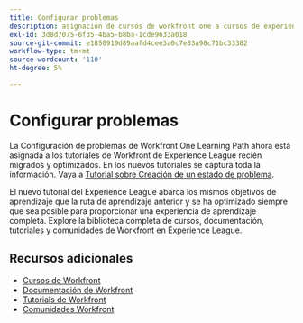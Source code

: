 ```yaml
---
title: Configurar problemas
description: asignación de cursos de workfront one a cursos de experience league
exl-id: 3d8d7075-6f35-4ba5-b8ba-1cde9633a018
source-git-commit: e1850919d89aafd4cee3a0c7e83a98c71bc33382
workflow-type: tm+mt
source-wordcount: '110'
ht-degree: 5%

---
```


# Configurar problemas

La Configuración de problemas de Workfront One Learning Path ahora está asignada a los tutoriales de Workfront de Experience League recién migrados y optimizados.  En los nuevos tutoriales se captura toda la información. Vaya a [Tutorial sobre Creación de un estado de problema](https://experienceleague.adobe.com/docs/workfront-learn/tutorials-workfront/home.html).

El nuevo tutorial del Experience League abarca los mismos objetivos de aprendizaje que la ruta de aprendizaje anterior y se ha optimizado siempre que sea posible para proporcionar una experiencia de aprendizaje completa.  Explore la biblioteca completa de cursos, documentación, tutoriales y comunidades de Workfront en Experience League.


## Recursos adicionales

* [Cursos de Workfront](https://experienceleague.adobe.com/?lang=en&amp;Solution=Workfront#courses)
* [Documentación de Workfront](https://experienceleague.adobe.com/docs/workfront.html)
* [Tutorials de Workfront](https://experienceleague.adobe.com/docs/workfront-learn/tutorials-workfront/home.html)
* [Comunidades Workfront](https://experienceleaguecommunities.adobe.com/t5/workfront/ct-p/workfront)
